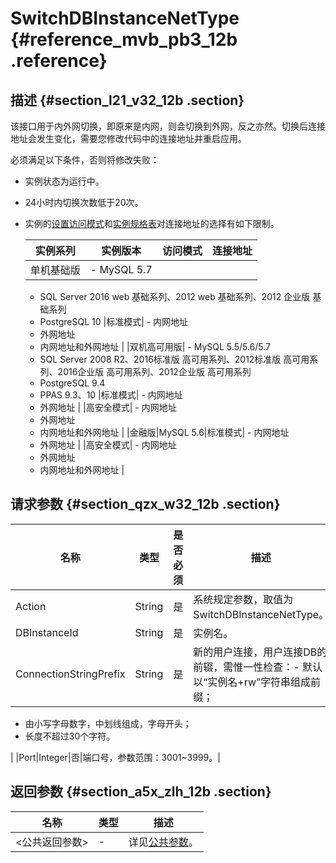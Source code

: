 # SwitchDBInstanceNetType {#reference_mvb_pb3_12b .reference}

## 描述 {#section_l21_v32_12b .section}

该接口用于内外网切换，即原来是内网，则会切换到外网，反之亦然。切换后连接地址会发生变化，需要您修改代码中的连接地址并重启应用。

必须满足以下条件，否则将修改失败：

-   实例状态为运行中。
-   24小时内切换次数低于20次。
-   实例的[设置访问模式](../../../../intl.zh-CN/用户指南/网络管理/设置访问模式.md#)和[实例规格表](../../../../intl.zh-CN/产品简介/实例规格/实例规格表.md#)对连接地址的选择有如下限制。

    |实例系列|实例版本|访问模式|连接地址|
    |----|----|----|----|
    |单机基础版|     -   MySQL 5.7
    -   SQL Server 2016 web 基础系列、2012 web 基础系列、2012 企业版 基础系列
    -   PostgreSQL 10
 |标准模式|     -   内网地址
    -   外网地址
    -   内网地址和外网地址
 |
    |双机高可用版|     -   MySQL 5.5/5.6/5.7
    -   SQL Server 2008 R2、2016标准版 高可用系列、2012标准版 高可用系列、2016企业版 高可用系列、2012企业版 高可用系列
    -   PostgreSQL 9.4
    -   PPAS 9.3、10
 |标准模式|     -   内网地址
    -   外网地址
 |
    |高安全模式|     -   内网地址
    -   外网地址
    -   内网地址和外网地址
 |
    |金融版|MySQL 5.6|标准模式|     -   内网地址
    -   外网地址
 |
    |高安全模式|     -   内网地址
    -   外网地址
    -   内网地址和外网地址
 |


## 请求参数 {#section_qzx_w32_12b .section}

|名称|类型|是否必须|描述|
|--|--|----|--|
|Action|String|是|系统规定参数，取值为SwitchDBInstanceNetType。|
|DBInstanceId|String|是|实例名。|
|ConnectionStringPrefix|String|是|新的用户连接，用户连接DB的前辍，需惟一性检查：-   默认以“实例名+rw”字符串组成前缀；
-   由小写字母数字，中划线组成，字母开头；
-   长度不超过30个字符。

|
|Port|Integer|否|端口号，参数范围：3001~3999。|

## 返回参数 {#section_a5x_zlh_12b .section}

|名称|类型|描述|
|--|--|--|
|<公共返回参数\>|-|详见[公共参数](intl.zh-CN/API参考/使用API/公共参数.md#)。|

